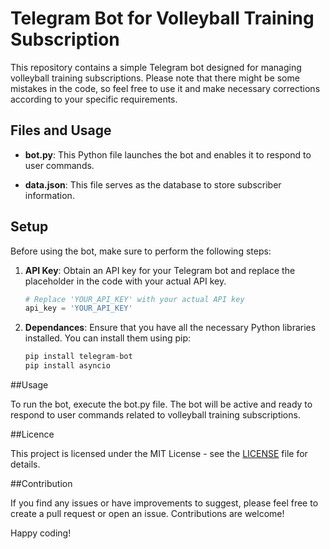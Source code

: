 # Telegram Bot for Volleyball Training Subscription

This repository contains a simple Telegram bot designed for managing volleyball training subscriptions. Please note that there might be some mistakes in the code, so feel free to use it and make necessary corrections according to your specific requirements.

## Files and Usage

- **bot.py**: This Python file launches the bot and enables it to respond to user commands.

- **data.json**: This file serves as the database to store subscriber information.

## Setup

Before using the bot, make sure to perform the following steps:

1. **API Key**: Obtain an API key for your Telegram bot and replace the placeholder in the code with your actual API key.

   ```python
   # Replace 'YOUR_API_KEY' with your actual API key
   api_key = 'YOUR_API_KEY'

2. **Dependances**: Ensure that you have all the necessary Python libraries installed. You can install them using pip:
   ```python
   pip install telegram-bot
   pip install asyncio

##Usage

To run the bot, execute the bot.py file. The bot will be active and ready to respond to user commands related to volleyball training subscriptions.

##Licence

This project is licensed under the MIT License - see the [LICENSE](LICENSE) file for details.


##Contribution

If you find any issues or have improvements to suggest, please feel free to create a pull request or open an issue. Contributions are welcome!

Happy coding!
